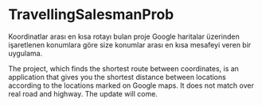 # TravellingSalesmanProb
Koordinatlar arası en kısa rotayı bulan proje
Google haritalar üzerinden işaretlenen konumlara göre size konumlar arası en kısa mesafeyi veren bir uygulama.

The project, which finds the shortest route between coordinates, is an application that gives you the shortest distance between locations according to the locations marked on Google maps. It does not match over real road and highway. The update will come.
